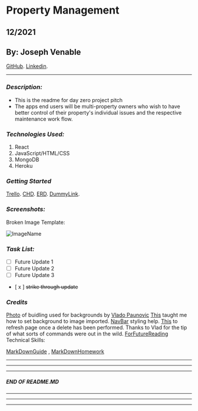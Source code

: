 # Property Management
## 12/2021
## By: Joseph Venable
[GitHub](https://github.com/JJVenable).
[Linkedin](https://www.linkedin.com/jjvenable).
***

### ***Description:***
* This is the readme for day zero project pitch
* The apps end users will be multi-property owners who wish to have better control of their property's individual issues and the respective maintenance work flow.
  
### ***Technologies Used:***
1. React
2. JavaScript/HTML/CSS
3. MongoDB
4. Heroku

### ***Getting Started***
 [Trello](https://trello.com/b/lFcgcHuc/jv-property-project).
 [CHD](https://lucid.app/lucidchart/7df9f11c-1acf-4a7d-bd89-1ac50f62da0b/edit?beaconFlowId=1C9D00E3480CD321&invitationId=inv_93af8c55-bad3-4b8a-b915-89db6859f8f5&page=0_0#).
 [ERD](https://lucid.app/lucidchart/e1dcf8da-017e-4cf0-a0bc-bdd722821ada/edit?beaconFlowId=4A3D7667F4B60A19&invitationId=inv_3d803fb4-5a61-4ac4-94c9-c9b05dd29076&page=0_0#).
 [DummyLink](https://www.IllDeployThisLater).

### ***Screenshots:***
Broken Image Template:

![ImageName](http://www.website.com)



### ***Task List:***
- [ ] Future Update 1
- [ ] Future Update 2
- [ ] Future Update 3
   
- [ x ] ~~strike through update~~
 

### ***Credits***
[Photo](https://unsplash.com/photos/VNTBsqERYWA) of buidling used for backgrounds by [Vlado Paunovic](https://unsplash.com/@vlado)
[This](https://www.freecodecamp.org/news/react-background-image-tutorial-how-to-set-backgroundimage-with-inline-css-style/) taught me how to set background to image imported.
[NavBar](https://www.w3schools.com/howto/howto_css_topnav_equal_width.asp) styling help.
[This](https://developer.mozilla.org/en-US/docs/Web/API/Location/reload) to refresh page once a delete has been performed. Thanks to Vlad for the tip of what sorts of commands were out in the wild.
[ForFutureReading](https://www.w3schools.com/react/react_usecontext.asp)
Technical Skills:

[MarkDownGuide](https://ia.net/writer/support/general/markdown-guide)
,
[MarkDownHomework](https://github.com/JJVenable/u1_hw_markdown)


---
---
---
#####  END OF README.MD
---
---
---

